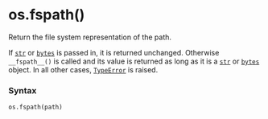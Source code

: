 # os.fspath()

Return the file system representation of the path.

If [`str`](/built-in-types/str/) or [`bytes`](/built-in-types/bytes/) is passed in, it is returned unchanged. Otherwise `__fspath__()` is called and its value is returned as long as it is a [`str`](/built-in-types/str/) or [`bytes`](/built-in-types/bytes/) object. In all other cases, [`TypeError`](/exceptions/TypeError.md) is raised.

### Syntax

```python
os.fspath(path)
```